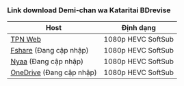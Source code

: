 ### **Link download Demi-chan wa Kataritai BDrevise**

| Host          | Định dạng          |
| ------------- |:------------------:|
| [TPN Web](https://ddl.tpnteam.workers.dev/0:/Demi-chan%20wa%20Kataritai/)  | 1080p HEVC SoftSub |
| [Fshare]()  (Đang cập nhập)   	| 1080p HEVC SoftSub |
| [Nyaa]()   (Đang cập nhập)        | 1080p HEVC SoftSub |
| [OneDrive]()  (Đang cập nhập)    | 1080p HEVC SoftSub |
